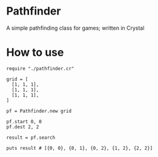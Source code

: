 # Pathfinder
A simple pathfinding class for games; written in Crystal


# How to use

```
require "./pathfinder.cr"

grid = [
  [1, 1, 1],
  [1, 1, 1],
  [1, 1, 1],
]

pf = Pathfinder.new grid

pf.start 0, 0
pf.dest 2, 2

result = pf.search

puts result # [{0, 0}, {0, 1}, {0, 2}, {1, 2}, {2, 2}]

```
